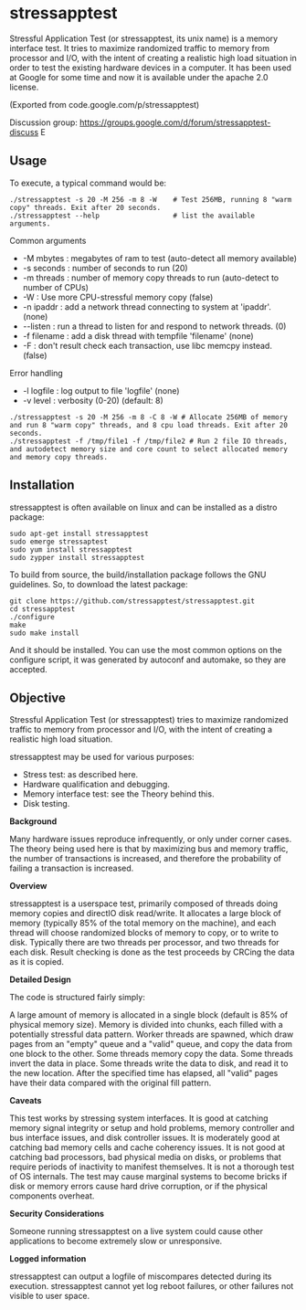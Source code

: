 # stressapptest
Stressful Application Test (or stressapptest, its unix name) is a memory interface test.
It tries to maximize randomized traffic to memory from processor and I/O, with the intent of creating a realistic high load situation in order to test the existing hardware devices in a computer. It has been used at Google for some time and now it is available under the apache 2.0 license.

  (Exported from code.google.com/p/stressapptest)

Discussion group: https://groups.google.com/d/forum/stressapptest-discuss
E

## Usage

To execute, a typical command would be:
```
./stressapptest -s 20 -M 256 -m 8 -W    # Test 256MB, running 8 "warm copy" threads. Exit after 20 seconds.
./stressapptest --help                  # list the available arguments.
```
Common arguments
* -M mbytes : megabytes of ram to test (auto-detect all memory available)
* -s seconds : number of seconds to run (20)
* -m threads : number of memory copy threads to run (auto-detect to number of CPUs)
* -W : Use more CPU-stressful memory copy (false)
* -n ipaddr : add a network thread connecting to system at 'ipaddr'. (none)
* --listen : run a thread to listen for and respond to network threads. (0)
* -f filename : add a disk thread with tempfile 'filename' (none)
* -F : don't result check each transaction, use libc memcpy instead. (false)

Error handling
* -l logfile : log output to file 'logfile' (none)
* -v level : verbosity (0-20) (default: 8)

```
./stressapptest -s 20 -M 256 -m 8 -C 8 -W # Allocate 256MB of memory and run 8 "warm copy" threads, and 8 cpu load threads. Exit after 20 seconds.
./stressapptest -f /tmp/file1 -f /tmp/file2 # Run 2 file IO threads, and autodetect memory size and core count to select allocated memory and memory copy threads.
```


## Installation

stressapptest is often available on linux and can be installed as a distro package:
```
sudo apt-get install stressapptest
sudo emerge stressaptest
sudo yum install stressapptest
sudo zypper install stressapptest
```
To build from source, the build/installation package follows the GNU guidelines. So, to download the latest package:
```
git clone https://github.com/stressapptest/stressapptest.git
cd stressapptest
./configure
make
sudo make install
```
And it should be installed. You can use the most common options on the configure script, it was generated by autoconf and automake, so they are accepted.


## Objective

Stressful Application Test (or stressapptest) tries to maximize randomized traffic to memory from processor and I/O, with the intent of creating a realistic high load situation.

stressapptest may be used for various purposes:
* Stress test: as described here.
* Hardware qualification and debugging.
* Memory interface test: see the Theory behind this.
* Disk testing.


**Background**

Many hardware issues reproduce infrequently, or only under corner cases. The theory being used here is that by maximizing bus and memory traffic, the number of transactions is increased, and therefore the probability of failing a transaction is increased.


**Overview**

stressapptest is a userspace test, primarily composed of threads doing memory copies and directIO disk read/write. It allocates a large block of memory (typically 85% of the total memory on the machine), and each thread will choose randomized blocks of memory to copy, or to write to disk. Typically there are two threads per processor, and two threads for each disk. Result checking is done as the test proceeds by CRCing the data as it is copied.


**Detailed Design**

The code is structured fairly simply:

A large amount of memory is allocated in a single block (default is 85% of physical memory size).
Memory is divided into chunks, each filled with a potentially stressful data pattern.
Worker threads are spawned, which draw pages from an "empty" queue and a "valid" queue, and copy the data from one block to the other.
Some threads memory copy the data.
Some threads invert the data in place.
Some threads write the data to disk, and read it to the new location.
After the specified time has elapsed, all "valid" pages have their data compared with the original fill pattern.


**Caveats** 

This test works by stressing system interfaces. It is good at catching memory signal integrity or setup and hold problems, memory controller and bus interface issues, and disk controller issues. It is moderately good at catching bad memory cells and cache coherency issues. It is not good at catching bad processors, bad physical media on disks, or problems that require periods of inactivity to manifest themselves. It is not a thorough test of OS internals. The test may cause marginal systems to become bricks if disk or memory errors cause hard drive corruption, or if the physical components overheat.


**Security Considerations**

Someone running stressapptest on a live system could cause other applications to become extremely slow or unresponsive.


**Logged information**

stressapptest can output a logfile of miscompares detected during its execution. stressapptest cannot yet log reboot failures, or other failures not visible to user space.

